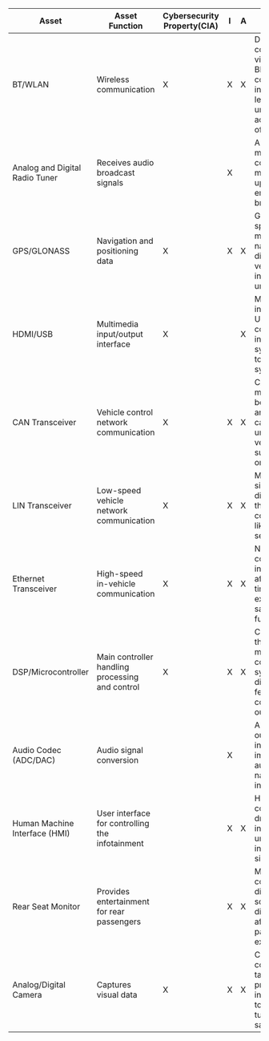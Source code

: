 

| Asset| Asset Function | Cybersecurity Property(CIA) |     I | A |   Damage Scenario |     
| --------- | -------- | --- | --- | --- | ----- |
| BT/WLAN                        | Wireless communication                          | X                      | X               | X    | Data communication via Bluetooth/WLAN could be intercepted, leading to unauthorized access or control of the system. |
| Analog and Digital Radio Tuner | Receives audio broadcast signals                |                        | X               |      | An attacker could manipulate radio content, sending misleading traffic updates or emergency broadcasts. |
| GPS/GLONASS                    | Navigation and positioning data                 | X                      | X               | X    | GPS data spoofing could mislead navigation, directing the vehicle to incorrect or unsafe routes. |
| HDMI/USB                       | Multimedia input/output interface               | X                      |                 | X    | Malware introduced via USB could compromise the infotainment system or spread to other vehicle systems. |
| CAN Transceiver                | Vehicle control network communication           | X                      | X               | X    | CAN bus messages could be intercepted and manipulated, causing unintended vehicle behavior such as braking or acceleration. |
| LIN Transceiver                | Low-speed vehicle network communication         | X                      | X               | X    | Manipulated LIN signals could disable or alter the behavior of comfort systems like lighting or seat controls. |
| Ethernet Transceiver           | High-speed in-vehicle communication             | X                      | X               | X    | Network traffic could be intercepted, affecting real-time data exchanges and safety-critical functions. |
| DSP/Microcontroller            | Main controller handling processing and control | X                      | X               | X    | Compromising the microcontroller could lead to full system control, disabling safety features or controlling media outputs. |
| Audio Codec (ADC/DAC)          | Audio signal conversion                         |                        | X               |      | Altering audio output could interfere with important auditory cues or navigation instructions. |
| Human Machine Interface (HMI)  | User interface for controlling the infotainment |                        | X               | X    | HMI compromise could confuse the driver, leading to incorrect input or unresponsiveness in critical situations. |
| Rear Seat Monitor              | Provides entertainment for rear passengers      |                        | X               | X    | Malicious content could be displayed, or the screen could be disabled, affecting passenger experience. |
| Analog/Digital Camera          | Captures visual data                            | X                      | X               | X    | Camera feeds could be tampered with, providing incorrect images to the driver or turning off critical safety systems. |